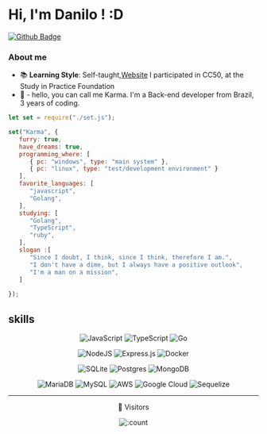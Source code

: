 
# Hi, I'm Danilo ! :D

[![Github Badge](https://img.shields.io/badge/-Github-000?style=flat-square&logo=Github&logoColor=white&link=https://github.com/danzok)](https://github.com/ItKarma)

### About me

- 📚 **Learning Style**: Self-taught,[Website](https://edools-3-production.s3.amazonaws.com/org-6988/school-7227/certificates/enrollment-8166692/course-84414-xipci.pdf) I participated in CC50, at the Study in Practice Foundation
-  👤 - hello, you can call me Karma. I'm a Back-end developer from Brazil,  3 years of coding.

```js
let set = require("./set.js");

set("Karma", {
   furry: true,
   have_dreams: true,
   programming_where: [
      { pc: "windows", type: "main system" },
      { pc: "linux", type: "test/development environment" }
   ],
   favorite_languages: [
      "javascript",
      "Golang",
   ],
   studying: [
      "Golang",
      "TypeScript",
      "ruby",
   ],
   slogan :[
      "Since I doubt, I think, since I think, therefore I am.",
      "I don't have a dime, but I always have a positive outlook",
      "I'm a man on a mission",
   ]
   
});
```


## skills
<div align="center">

 <img alt="JavaScript" src="https://img.shields.io/badge/javascript%20-%23323330.svg?&style=for-the-badge&logo=javascript&logoColor=%23F7DF1E"/> ![TypeScript](https://img.shields.io/badge/typescript-%23007ACC.svg?style=for-the-badge&logo=typescript&logoColor=white)   ![Go](https://img.shields.io/badge/go-%2300ADD8.svg?style=for-the-badge&logo=go&logoColor=white)

<img alt="NodeJS" src="https://img.shields.io/badge/node.js%20-%2343853D.svg?&style=for-the-badge&logo=node.js&logoColor=white"/> ![Express.js](https://img.shields.io/badge/express.js-%23404d59.svg?style=for-the-badge&logo=express&logoColor=%2361DAFB) ![Docker](https://img.shields.io/badge/docker-%230db7ed.svg?style=for-the-badge&logo=docker&logoColor=white)

![SQLite](https://img.shields.io/badge/sqlite-%2307405e.svg?style=for-the-badge&logo=sqlite&logoColor=white)
![Postgres](https://img.shields.io/badge/postgres-%23316192.svg?style=for-the-badge&logo=postgresql&logoColor=white)
![MongoDB](https://img.shields.io/badge/MongoDB-%234ea94b.svg?style=for-the-badge&logo=mongodb&logoColor=white)

  ![MariaDB](https://img.shields.io/badge/MariaDB-003545?style=for-the-badge&logo=mariadb&logoColor=white)
  ![MySQL](https://img.shields.io/badge/mysql-4479A1.svg?style=for-the-badge&logo=mysql&logoColor=white)
  ![AWS](https://img.shields.io/badge/AWS-%23FF9900.svg?style=for-the-badge&logo=amazon-aws&logoColor=white)
  ![Google Cloud](https://img.shields.io/badge/GoogleCloud-%234285F4.svg?style=for-the-badge&logo=google-cloud&logoColor=white)
  ![Sequelize](https://img.shields.io/badge/Sequelize-52B0E7?style=for-the-badge&logo=Sequelize&logoColor=white)
  <div align="center" >
<hr></hr>
 👤 Visitors
<br>

![:count](https://count.getloli.com/get/@ItKarma?theme=rule10)

</div>
</div>

